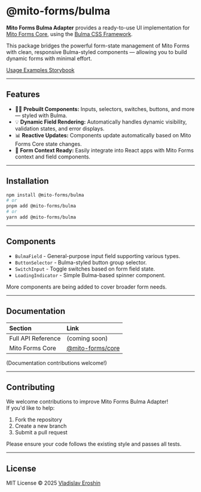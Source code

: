 # @mito-forms/bulma

**Mito Forms Bulma Adapter** provides a ready-to-use UI implementation
for [Mito Forms Core](https://github.com/vlad-eroshin/mito-forms/tree/main/libs/core), using
the [Bulma CSS Framework](https://bulma.io/).

This package bridges the powerful form-state management of Mito Forms with clean, responsive Bulma-styled components —
allowing you to build dynamic forms with minimal effort.

[Usage Examples Storybook](https://vlad-eroshin.github.io/mito-forms/storybook/bulma)

---

## Features

- 👩‍💻 **Prebuilt Components:** Inputs, selectors, switches, buttons, and more — styled with Bulma.
- 💡 **Dynamic Field Rendering:** Automatically handles dynamic visibility, validation states, and error displays.
- 📊 **Reactive Updates:** Components update automatically based on Mito Forms Core state changes.
- 👤 **Form Context Ready:** Easily integrate into React apps with Mito Forms context and field components.

---

## Installation

```bash
npm install @mito-forms/bulma
# or
pnpm add @mito-forms/bulma
# or
yarn add @mito-forms/bulma
```

---

## Components

- `BulmaField` - General-purpose input field supporting various types.
- `ButtonSelector` - Bulma-styled button group selector.
- `SwitchInput` - Toggle switches based on form field state.
- `LoadingIndicator` - Simple Bulma-based spinner component.

More components are being added to cover broader form needs.

---

## Documentation

| Section            | Link                                                                               |
|:-------------------|:-----------------------------------------------------------------------------------|
| Full API Reference | (coming soon)                                                                      |
| Mito Forms Core    | [@mito-forms/core](https://github.com/vlad-eroshin/mito-forms/tree/main/libs/core) |

(Documentation contributions welcome!)

---

## Contributing

We welcome contributions to improve Mito Forms Bulma Adapter!  
If you'd like to help:

1. Fork the repository
2. Create a new branch
3. Submit a pull request

Please ensure your code follows the existing style and passes all tests.

---

## License

MIT License © 2025 [Vladislav Eroshin](https://github.com/vlad-eroshin)
